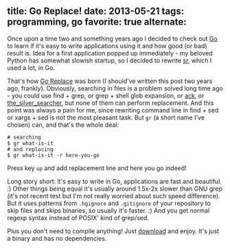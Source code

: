 title: Go Replace!
date: 2013-05-21
tags: programming, go
favorite: true
alternate: <link rel="alternate" hreflang="ru" href="https://solovyov.net/blog/2013/goreplace/" /> <link rel="alternate" hreflang="en" href="https://solovyov.net/blog/2013/goreplace-en/" />
----

Once upon a time two and something years ago I decided to check out [Go][] to
learn if it's easy to write applications using it and how good (or bad) result
is. Idea for a first application popped up immediately - my beloved Python has
somewhat slowish startup, so I decided to rewrite [sr][], which I used a lot, in
Go.

That's how [Go Replace][] was born (I should've written this post two years ago,
frankly). Obviously, searching in files is a problem solved long time ago - you
could use find + grep, or grep + shell glob expansion, or [ack][], or
[the_silver_searcher][], but none of them can perform replacement. And this
point was always a pain for me, since rewriting command line in find + sed or
xargs + sed is not the most pleasant task. But `gr` (a short name I've chosen)
can, and that's the whole deal:

    # searching
    $ gr what-is-it
    # and replacing
    $ gr what-is-it -r here-you-go

Press key `up` and add replacement line and here you go indeed!

Long story short: it's easy to write in Go, applications are fast and
beautiful. :) Other things being equal it's usually around 1.5x-2x slower than
GNU grep (it's not recent test but I'm not really worried about such speed
difference). But it uses patterns from `.hgignore` and `.gitignore` of your
repository to skip files and skips binaries, so usually it's faster. :) And you
get normal regexp syntax instead of POSIX' kind of grep/sed.

Plus you don't need to compile anything! Just
[download](https://github.com/piranha/goreplace/releases) and enjoy. It's just a
binary and has no dependencies.

[Go]: http://golang.org/
[sr]: https://bitbucket.org/lorien/sr
[Go Replace]: https://github.com/piranha/goreplace
[ack]: http://beyondgrep.com/
[the_silver_searcher]: https://github.com/ggreer/the_silver_searcher
